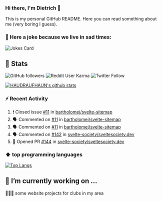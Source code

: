 ### Hi there, I'm Dietrich 👋

This is my personal GitHub README. Here you can read something about me (very boring I guess).

### 🤡 Here a joke because we live in sad times:
![Jokes Card](https://readme-jokes.vercel.app/api)

## :rocket: Stats

 ![GitHub followers](https://img.shields.io/github/followers/HAUDRAUFHAUN?label=GitHub-Followers&logo=GitHub&style=for-the-badge) ![Reddit User Karma](https://img.shields.io/reddit/user-karma/combined/haudraufhaun?logo=reddit&style=for-the-badge) ![Twitter Follow](https://img.shields.io/twitter/follow/haudraufhaun1?color=%231da1f2&logo=twitter&logoColor=%231da1f2&style=for-the-badge)
  
[![HAUDRAUFHAUN's github stats](https://github-readme-stats.vercel.app/api?username=HAUDRAUFHAUN&show_icons=true&theme=vue&hide_border=true)](https://github.com/anuraghazra/github-readme-stats)

### ⚡ Recent Activity

<!--START_SECTION:activity-->
1. ❗️ Closed issue [#11](https://github.com/bartholomej/svelte-sitemap/issues/11) in [bartholomej/svelte-sitemap](https://github.com/bartholomej/svelte-sitemap)
2. 🗣 Commented on [#11](https://github.com/bartholomej/svelte-sitemap/issues/11) in [bartholomej/svelte-sitemap](https://github.com/bartholomej/svelte-sitemap)
3. 🗣 Commented on [#11](https://github.com/bartholomej/svelte-sitemap/issues/11) in [bartholomej/svelte-sitemap](https://github.com/bartholomej/svelte-sitemap)
4. 🗣 Commented on [#142](https://github.com/svelte-society/sveltesociety.dev/issues/142) in [svelte-society/sveltesociety.dev](https://github.com/svelte-society/sveltesociety.dev)
5. 💪 Opened PR [#144](https://github.com/svelte-society/sveltesociety.dev/pull/144) in [svelte-society/sveltesociety.dev](https://github.com/svelte-society/sveltesociety.dev)
<!--END_SECTION:activity-->

### ⬆️ top programming languages
[![Top Langs](https://github-readme-stats.vercel.app/api/top-langs/?username=HAUDRAUFHAUN&theme=vue&hide_border=true)](https://github.com/anuraghazra/github-readme-stats)

## 🔭 I’m currently working on ...

👨🏻‍💼 some website projects for clubs in my area
